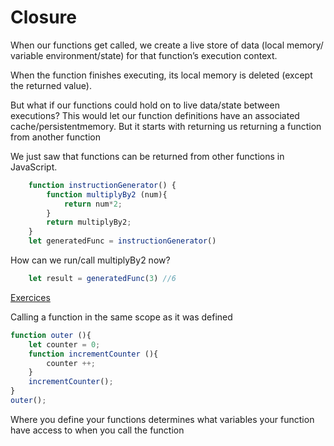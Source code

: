 # Closure

When our functions get called, we create a live store of data (local memory/ variable environment/state) for that function’s execution context.

When the function finishes executing, its local memory is deleted (except the returned value). 

But what if our functions could hold on to live data/state between executions?
This would let our function definitions have an associated cache/persistentmemory. But it starts with returning us returning a function from another function

We just saw that functions can be returned from other functions in JavaScript.

```js
    function instructionGenerator() {
        function multiplyBy2 (num){
            return num*2;
        }
        return multiplyBy2;
    }
    let generatedFunc = instructionGenerator()
```
How can we run/call multiplyBy2 now?

```js
    let result = generatedFunc(3) //6
```

[Exercices](http://csbin.io/closures) 

Calling a function in the same scope as it was defined

```js
function outer (){
    let counter = 0;
    function incrementCounter (){
        counter ++;
    }
    incrementCounter();
}
outer();
```
Where you define your functions determines what variables your function have access to when you call the function